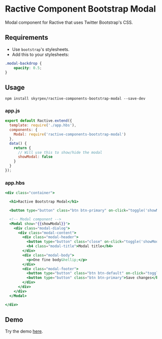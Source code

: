 # Ractive Component Bootstrap Modal

Modal component for Ractive that uses Twitter Bootstrap's CSS.

## Requirements

* Use ```bootstrap```'s stylesheets.
* Add this to your stylesheets:

```css
.modal-backdrop {
	opacity: 0.5;
}
```

## Usage

```shell
npm install skyrpex/ractive-components-bootstrap-modal --save-dev
```

### app.js

```js
export default Ractive.extend({
  template: require('./app.hbs'),
  components: {
    Modal: require('ractive-components-bootstrap-modal')
  },
  data() {
    return {
      // Will use this to show/hide the modal
      showModal: false
    }
  }
});
```

### app.hbs

```mustache
<div class="container">

  <h1>Ractive Bootstrap Modal</h1>

  <button type="button" class="btn btn-primary" on-click="toggle('showModal')">Show modal</button>

  <!-- Modal component -->
  <Modal show="{{showModal}}">
    <div class="modal-dialog">
      <div class="modal-content">
        <div class="modal-header">
          <button type="button" class="close" on-click="toggle('showModal')" aria-label="Close"><span aria-hidden="true">&times;</span></button>
          <h4 class="modal-title">Modal title</h4>
        </div>
        <div class="modal-body">
          <p>One fine body&hellip;</p>
        </div>
        <div class="modal-footer">
          <button type="button" class="btn btn-default" on-click="toggle('showModal')">Close</button>
          <button type="button" class="btn btn-primary">Save changes</button>
        </div>
      </div>
    </div>
  </Modal>

</div>

```

## Demo

Try the demo [here](https://cdn.rawgit.com/skyrpex/ractive-components-bootstrap-modal/master/demo/index.html).
